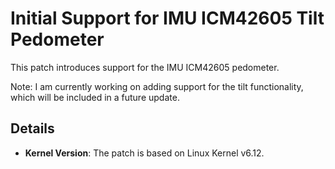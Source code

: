 # Initial Support for IMU ICM42605 Tilt Pedometer

This patch introduces support for the IMU ICM42605 pedometer.

Note: I am currently working on adding support for the tilt functionality, 
which will be included in a future update.

## Details
- **Kernel Version**: The patch is based on Linux Kernel v6.12.
